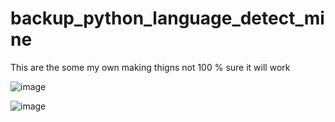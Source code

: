 # backup_python_language_detect_mine
This are the some my own making thigns not 100 % sure it will work


![image](https://github.com/RanaRana10/backup_python_language_detect_mine/assets/167146554/8c165a70-adb0-4832-8d5e-7e7159c340de)


![image](https://github.com/RanaRana10/backup_python_language_detect_mine/assets/167146554/f85e3f5c-0aa7-4c0e-8881-8f8434fbd4fa)

